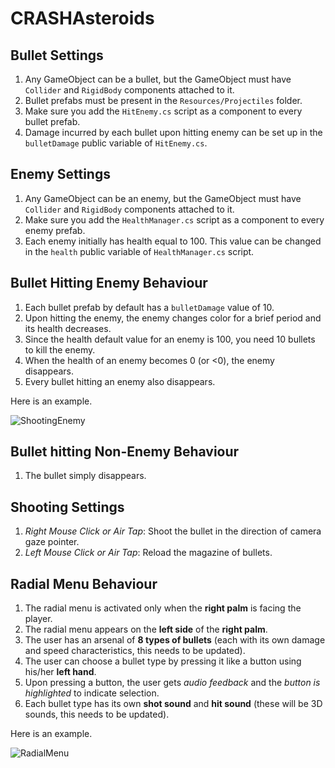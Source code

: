# CRASHAsteroids

## Bullet Settings

1. Any GameObject can be a bullet, but the GameObject must have `Collider` and `RigidBody` components attached to it.  
2. Bullet prefabs must be present in the `Resources/Projectiles` folder. 
3. Make sure you add the `HitEnemy.cs` script as a component to every bullet prefab.
4. Damage incurred by each bullet upon hitting enemy can be set up in the `bulletDamage` public variable of `HitEnemy.cs`.

## Enemy Settings

1. Any GameObject can be an enemy, but the GameObject must have `Collider` and `RigidBody` components attached to it.
2. Make sure you add the `HealthManager.cs` script as a component to every enemy prefab.
3. Each enemy initially has health equal to 100. This value can be changed in the  `health` public variable of `HealthManager.cs` script.

## Bullet Hitting Enemy Behaviour

1. Each bullet prefab by default has a `bulletDamage` value of 10.
2. Upon hitting the enemy, the enemy changes color for a brief period and its health decreases.
3. Since the health default value for an enemy is 100, you need 10 bullets to kill the enemy.
4. When the health of an enemy becomes 0 (or <0), the enemy disappears.
5. Every bullet hitting an enemy also disappears.

Here is an example.  

![ShootingEnemy](https://user-images.githubusercontent.com/18630586/75085486-c3a40280-54de-11ea-93ab-08e858cbcf7e.gif)

## Bullet hitting Non-Enemy Behaviour

1. The bullet simply disappears.

## Shooting Settings

1. *Right Mouse Click or Air Tap*: Shoot the bullet in the direction of camera gaze pointer.
2. *Left Mouse Click or Air Tap*: Reload the magazine of bullets.

## Radial Menu Behaviour

1. The radial menu is activated only when the __right palm__ is facing the player.
2. The radial menu appears on the __left side__ of the __right palm__.
3. The user has an arsenal of __8 types of bullets__ (each with its own damage and speed characteristics, this needs to be updated). 
4. The user can choose a bullet type by pressing it like a button using his/her __left hand__.
5. Upon pressing a button, the user gets *audio feedback* and the *button is highlighted* to indicate selection.
6. Each bullet type has its own __shot sound__ and __hit sound__ (these will be 3D sounds, this needs to be updated).

Here is an example.

![RadialMenu](https://user-images.githubusercontent.com/18630586/77114670-27d8ba00-69ea-11ea-9a54-e0e6f3990172.gif)
